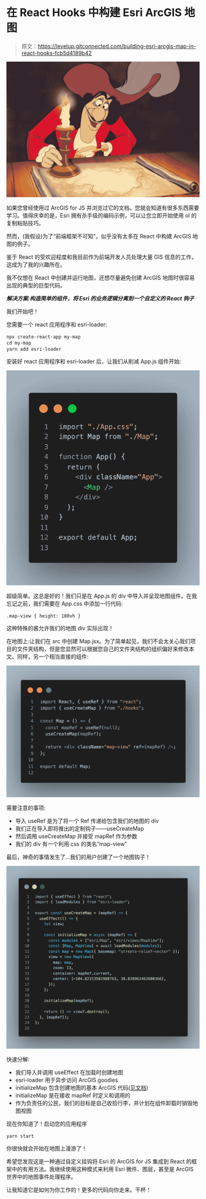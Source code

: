 # 在 React Hooks 中构建 Esri ArcGIS 地图

> 原文：<https://levelup.gitconnected.com/building-esri-arcgis-map-in-react-hooks-fcb5d4189b42>

![](img/3fdf516ca11ed8efabf95cadaa86a528.png)

如果您曾经使用过 ArcGIS for JS 并浏览过它的文档，您就会知道有很多东西需要学习。值得庆幸的是，Esri 拥有杀手级的编码示例，可以让您立即开始使用 ol 的复制粘贴技巧。

然而，(我假设)为了“前端框架不可知”，似乎没有太多在 React 中构建 ArcGIS 地图的例子。

鉴于 React 的受欢迎程度和我目前作为前端开发人员处理大量 GIS 信息的工作，这成为了我的兴趣所在。

我不仅想在 React 中创建并运行地图，还想尽量避免创建 ArcGIS 地图时很容易出现的典型的巨型代码。

***解决方案:构造简单的组件，将 Esri 的业务逻辑分离到一个自定义的 React 钩子***

我们开始吧！

您需要一个 react 应用程序和 esri-loader:

```
npx create-react-app my-map
cd my-map
yarn add esri-loader
```

安装好 react 应用程序和 esri-loader 后，让我们从削减 App.js 组件开始:

![](img/337ce69f360041a736305419048e3755.png)

超级简单。这总是好的！我们只是在 App.js 的 div 中导入并呈现地图组件。在我忘记之前，我们需要在 App.css 中添加一行代码:

```
.map-view { height: 100vh }
```

这种特殊的酱允许我们的地图 div 实际出现！

在地图上:让我们在 src 中创建 Map.jsx。为了简单起见，我们不会太关心我们项目的文件夹结构，但是您显然可以根据您自己的文件夹结构的组织偏好来修改本文。同样，另一个相当直接的组件:

![](img/9953f1fa42b1e4a62b311b50edf0a1f6.png)

需要注意的事项:

*   导入 useRef 是为了将一个 Ref 传递给包含我们的地图的 div
*   我们正在导入即将推出的定制钩子——useCreateMap
*   然后调用 useCreateMap 并接受 mapRef 作为参数
*   我们的 div 有一个利用 css 的类名“map-view”

最后，神奇的事情发生了…我们的用户创建了一个地图钩子！

![](img/2c531a2e46f76c2e232bdefd71e8ee92.png)

快速分解:

*   我们导入并调用 useEffect 在加载时创建地图
*   esri-loader 用于异步访问 ArcGIS goodies
*   initializeMap 包含创建地图的基本 ArcGIS 代码([见文档](https://developers.arcgis.com/javascript/latest/sample-code/intro-mapview/))
*   initializeMap 是在接收 mapRef 时定义和调用的
*   作为负责任的公民，我们的目标是自己收拾行李，并计划在组件卸载时销毁地图视图

现在你知道了！启动您的应用程序

```
yarn start
```

你很快就会开始在地图上漫游了！

希望您发现这是一种通过自定义挂钩将 Esri 的 ArcGIS for JS 集成到 React 的框架中的有用方法。我继续使用这种模式来利用 Esri 微件、图层，甚至是 ArcGIS 世界中的地图事件处理程序。

让我知道它是如何为你工作的！更多的代码向你走来。干杯！